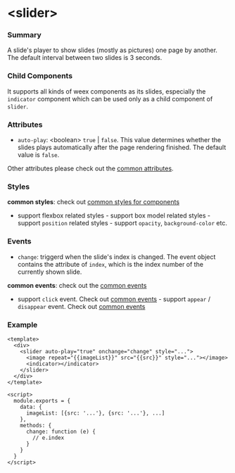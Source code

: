 # &lt;slider&gt;

### Summary

A slide's player to show slides (mostly as pictures) one page by
another. The default interval between two slides is 3 seconds.

### Child Components

It supports all kinds of weex components as its slides, especially the
`indicator` component which can be used only as a child component of
`slider`.

### Attributes

- `auto-play`: &lt;boolean&gt; `true` | `false`. This value determines
whether the slides plays automatically after the page rendering
finished. The default value is `false`.

Other attributes please check out the [common
attributes](../references/common-attrs.md).

### Styles

**common styles**: check out [common styles for components](../references/common-style.md)

- support flexbox related styles - support box model related styles -
support ``position`` related styles - support ``opacity``,
``background-color`` etc.

### Events

- `change`: triggerd when the slide's index is changed. The event object
contains the attribute of `index`, which is the index number of the
currently shown slide.

**common events**: check out the [common events](../references/common-event.md)

- support `click` event. Check out [common
events](../references/common-event.md)  - support `appear` / `disappear`
event. Check out [common events](../references/common-event.md)

### Example

```
<template>
  <div>
    <slider auto-play="true" onchange="change" style="...">
      <image repeat="{{imageList}}" src="{{src}}" style="..."></image>
      <indicator></indicator>
    </slider>
  </div>
</template>

<script>
  module.exports = {
    data: {
      imageList: [{src: '...'}, {src: '...'}, ...]
    },
    methods: {
      change: function (e) {
        // e.index
      }
    }
  }
</script>
```


